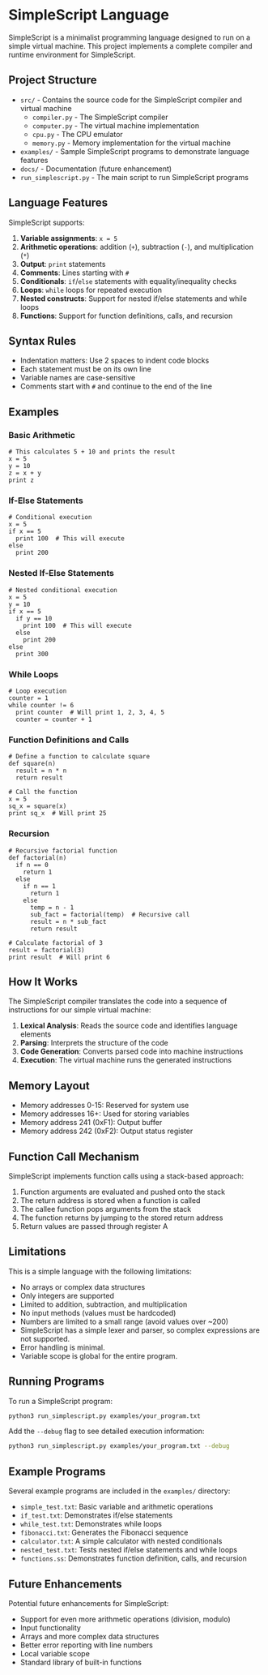 # SimpleScript Language

SimpleScript is a minimalist programming language designed to run on a simple virtual machine. This project implements a complete compiler and runtime environment for SimpleScript.

## Project Structure

- `src/` - Contains the source code for the SimpleScript compiler and virtual machine
  - `compiler.py` - The SimpleScript compiler
  - `computer.py` - The virtual machine implementation
  - `cpu.py` - The CPU emulator
  - `memory.py` - Memory implementation for the virtual machine
- `examples/` - Sample SimpleScript programs to demonstrate language features
- `docs/` - Documentation (future enhancement)
- `run_simplescript.py` - The main script to run SimpleScript programs

## Language Features

SimpleScript supports:

1. **Variable assignments**: `x = 5`
2. **Arithmetic operations**: addition (`+`), subtraction (`-`), and multiplication (`*`)
3. **Output**: `print` statements
4. **Comments**: Lines starting with `#`
5. **Conditionals**: `if`/`else` statements with equality/inequality checks
6. **Loops**: `while` loops for repeated execution
7. **Nested constructs**: Support for nested if/else statements and while loops
8. **Functions**: Support for function definitions, calls, and recursion

## Syntax Rules

- Indentation matters: Use 2 spaces to indent code blocks
- Each statement must be on its own line
- Variable names are case-sensitive
- Comments start with `#` and continue to the end of the line

## Examples

### Basic Arithmetic
```
# This calculates 5 + 10 and prints the result
x = 5
y = 10
z = x + y
print z
```

### If-Else Statements
```
# Conditional execution
x = 5
if x == 5
  print 100  # This will execute
else
  print 200
```

### Nested If-Else Statements
```
# Nested conditional execution
x = 5
y = 10
if x == 5
  if y == 10
    print 100  # This will execute
  else
    print 200
else
  print 300
```

### While Loops
```
# Loop execution
counter = 1
while counter != 6
  print counter  # Will print 1, 2, 3, 4, 5
  counter = counter + 1
```

### Function Definitions and Calls
```
# Define a function to calculate square
def square(n)
  result = n * n
  return result

# Call the function
x = 5
sq_x = square(x)
print sq_x  # Will print 25
```

### Recursion
```
# Recursive factorial function
def factorial(n)
  if n == 0
    return 1
  else
    if n == 1
      return 1
    else
      temp = n - 1
      sub_fact = factorial(temp)  # Recursive call
      result = n * sub_fact
      return result

# Calculate factorial of 3
result = factorial(3)
print result  # Will print 6
```

## How It Works

The SimpleScript compiler translates the code into a sequence of instructions for our simple virtual machine:

1. **Lexical Analysis**: Reads the source code and identifies language elements
2. **Parsing**: Interprets the structure of the code
3. **Code Generation**: Converts parsed code into machine instructions
4. **Execution**: The virtual machine runs the generated instructions

## Memory Layout

- Memory addresses 0-15: Reserved for system use
- Memory addresses 16+: Used for storing variables
- Memory address 241 (0xF1): Output buffer
- Memory address 242 (0xF2): Output status register

## Function Call Mechanism

SimpleScript implements function calls using a stack-based approach:

1. Function arguments are evaluated and pushed onto the stack
2. The return address is stored when a function is called
3. The callee function pops arguments from the stack
4. The function returns by jumping to the stored return address
5. Return values are passed through register A

## Limitations

This is a simple language with the following limitations:

- No arrays or complex data structures
- Only integers are supported
- Limited to addition, subtraction, and multiplication
- No input methods (values must be hardcoded)
- Numbers are limited to a small range (avoid values over ~200)
- SimpleScript has a simple lexer and parser, so complex expressions are not supported.
- Error handling is minimal.
- Variable scope is global for the entire program.

## Running Programs

To run a SimpleScript program:

```bash
python3 run_simplescript.py examples/your_program.txt
```

Add the `--debug` flag to see detailed execution information:

```bash
python3 run_simplescript.py examples/your_program.txt --debug
```

## Example Programs

Several example programs are included in the `examples/` directory:

- `simple_test.txt`: Basic variable and arithmetic operations
- `if_test.txt`: Demonstrates if/else statements
- `while_test.txt`: Demonstrates while loops
- `fibonacci.txt`: Generates the Fibonacci sequence
- `calculator.txt`: A simple calculator with nested conditionals
- `nested_test.txt`: Tests nested if/else statements and while loops
- `functions.ss`: Demonstrates function definition, calls, and recursion

## Future Enhancements

Potential future enhancements for SimpleScript:
- Support for even more arithmetic operations (division, modulo)
- Input functionality
- Arrays and more complex data structures
- Better error reporting with line numbers
- Local variable scope
- Standard library of built-in functions 